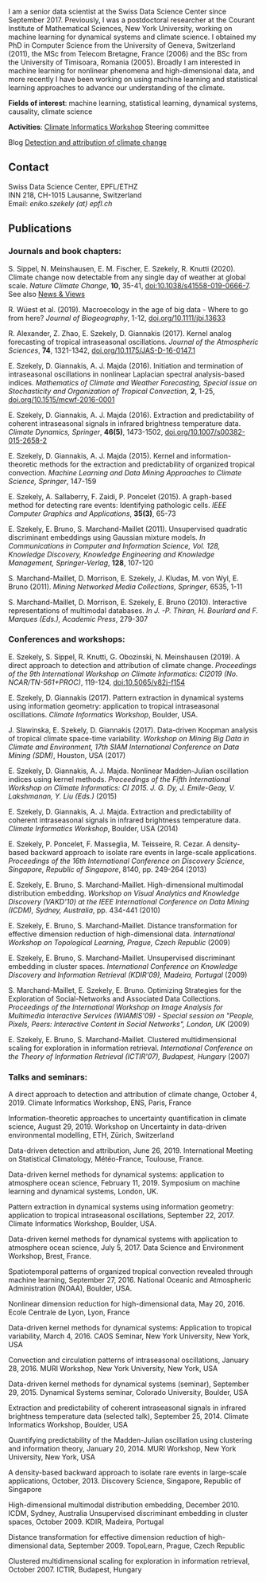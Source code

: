 I am a senior data scientist at the Swiss Data Science Center since September 2017. Previously, I was a postdoctoral researcher at the Courant Institute of Mathematical Sciences, New York University, working on machine learning for dynamical systems and climate science. I obtained my PhD in Computer Science from the University of Geneva, Switzerland (2011), the MSc from Telecom Bretagne, France (2006) and the BSc from the University of Timisoara, Romania (2005). Broadly I am interested in machine learning for nonlinear phenomena and high-dimensional data, and more recently I have been working on using machine learning and statistical learning approaches to advance our understanding of the climate. 

**Fields of interest**: machine learning, statistical learning, dynamical systems, causality, climate science

**Activities**: [Climate Informatics Workshop](https://sites.google.com/view/climateinformatics2019) Steering committee 

Blog [Detection and attribution of climate change](https://datascience.ch/climate-is-what-you-expect-weather-is-what-you-get/)

## Contact

Swiss Data Science Center, EPFL/ETHZ  
INN 218, CH-1015 Lausanne, Switzerland  
Email: _eniko.szekely (at) epfl.ch_

## Publications

### Journals and book chapters:

S. Sippel, N. Meinshausen, E. M. Fischer, E. Szekely, R. Knutti (2020). Climate change now detectable from any single day of weather at global scale. *Nature Climate Change*, **10**, 35-41, [doi:10.1038/s41558-019-0666-7](https://www.nature.com/articles/s41558-019-0666-7). See also [News & Views](https://www.nature.com/articles/s41558-019-0670-y)

R. Wüest et al. (2019). Macroecology in the age of big data - Where to go from here? *Journal of Biogeography*, 1-12, [doi.org/10.1111/jbi.13633](https://onlinelibrary.wiley.com/doi/abs/10.1111/jbi.13633) 
     
R. Alexander, Z. Zhao, E. Szekely, D. Giannakis (2017). Kernel analog forecasting of tropical intraseasonal oscillations. *Journal of the Atmospheric Sciences*, **74**, 1321-1342, [doi.org/10.1175/JAS-D-16-0147.1](https://journals.ametsoc.org/doi/full/10.1175/JAS-D-16-0147.1)
    
E. Szekely, D. Giannakis, A. J. Majda (2016). Initiation and termination of intraseasonal oscillations in nonlinear Laplacian spectral analysis-based indices. *Mathematics of Climate and Weather Forecasting, Special issue on Stochasticity and Organization of Tropical Convection*, **2**, 1-25, [doi.org/10.1515/mcwf-2016-0001](https://www.degruyter.com/view/j/mcwf.2016.2.issue-1/mcwf-2016-0001/mcwf-2016-0001.xml)
    
E. Szekely, D. Giannakis, A. J. Majda (2016). Extraction and predictability of coherent intraseasonal signals in infrared brightness temperature data. *Climate Dynamics, Springer*, **46(5)**, 1473-1502, [doi.org/10.1007/s00382-015-2658-2](https://link.springer.com/article/10.1007/s00382-015-2658-2)

E. Szekely, D. Giannakis, A. J. Majda (2015). Kernel and information-theoretic methods for the extraction and predictability of organized tropical convection. *Machine Learning and Data Mining Approaches to Climate Science, Springer*, 147-159
    
E. Szekely, A. Sallaberry, F. Zaidi, P. Poncelet (2015). A graph-based method for detecting rare events: Identifying pathologic cells. *IEEE Computer Graphics and Applications*, **35(3)**, 65-73
    
E. Szekely, E. Bruno, S. Marchand-Maillet (2011). Unsupervised quadratic discriminant embeddings using Gaussian mixture models. *In Communications in Computer and Information Science, Vol. 128, Knowledge Discovery, Knowledge Engineering and Knowledge Management, Springer-Verlag*, **128**, 107-120
    
S. Marchand-Maillet, D. Morrison, E. Szekely, J. Kludas, M. von Wyl, E. Bruno (2011). *Mining Networked Media Collections, Springer*, 6535, 1-11
    
S. Marchand-Maillet, D. Morrison, E. Szekely, E. Bruno (2010). Interactive representations of multimodal databases. *In J. -P. Thiran, H. Bourlard and F. Marques (Eds.), Academic Press*, 279-307

### Conferences and workshops:

E. Szekely, S. Sippel, R. Knutti, G. Obozinski, N. Meinshausen (2019). A direct approach to detection and attribution of climate change. *Proceedings of the 9th International Workshop on Climate Informatics: CI2019 (No. NCAR/TN-561+PROC)*, 119-124, [doi:10.5065/y82j-f154](http://dx.doi.org/10.5065/y82j-f154)

E. Szekely, D. Giannakis (2017). Pattern extraction in dynamical systems using information geometry: application to tropical intraseasonal oscillations. *Climate Informatics Workshop*, Boulder, USA.
    
J. Slawinska, E. Szekely, D. Giannakis (2017). Data-driven Koopman analysis of tropical climate space-time variability. *Workshop on Mining Big Data in Climate and Environment, 17th SIAM International Conference on Data Mining (SDM)*, Houston, USA (2017)
    
E. Szekely, D. Giannakis, A. J. Majda. Nonlinear Madden-Julian oscillation indices using kernel methods. *Proceedings of the Fifth International Workshop on Climate Informatics: CI 2015. J. G. Dy, J. Emile-Geay, V. Lakshmanan, Y. Liu (Eds.)* (2015)
    
E. Szekely, D. Giannakis, A. J. Majda. Extraction and predictability of coherent intraseasonal signals in infrared brightness temperature data. *Climate Informatics Workshop*, Boulder, USA (2014)
    
E. Szekely, P. Poncelet, F. Masseglia, M. Teisseire, R. Cezar. A density-based backward approach to isolate rare events in large-scale applications. *Proceedings of the 16th International Conference on Discovery Science, Singapore, Republic of Singapore*, 8140, pp. 249-264 (2013)
    
E. Szekely, E. Bruno, S. Marchand-Maillet. High-dimensional multimodal distribution embedding. *Workshop on Visual Analytics and Knowledge Discovery (VAKD'10) at the IEEE International Conference on Data Mining (ICDM), Sydney, Australia*, pp. 434-441 (2010)
    
E. Szekely, E. Bruno, S. Marchand-Maillet. Distance transformation for effective dimension reduction of high-dimensional data. *International Workshop on Topological Learning, Prague, Czech Republic* (2009)
    
E. Szekely, E. Bruno, S. Marchand-Maillet. Unsupervised discriminant embedding in cluster spaces. *International Conference on Knowledge Discovery and Information Retrieval (KDIR'09), Madeira, Portugal* (2009)
    
S. Marchand-Maillet, E. Szekely, E. Bruno. Optimizing Strategies for the Exploration of Social-Networks and Associated Data Collections. *Proceedings of the International Workshop on Image Analysis for Multimedia Interactive Services (WIAMIS'09) - Special session on "People, Pixels, Peers: Interactive Content in Social Networks", London, UK* (2009)
    
E. Szekely, E. Bruno, S. Marchand-Maillet. Clustered multidimensional scaling for exploration in information retrieval. *International Conference on the Theory of Information Retrieval (ICTIR'07), Budapest, Hungary* (2007)

### Talks and seminars:

A direct approach to detection and attribution of climate change, October 4, 2019. Climate Informatics Workshop, ENS, Paris, France

Information-theoretic approaches to uncertainty quantification in climate science, August 29, 2019. Workshop on Uncertainty in data-driven environmental modelling, ETH, Zürich, Switzerland

Data-driven detection and attribution, June 26, 2019. International Meeting on Statistical Climatology, Météo-France, Toulouse, France.

Data-driven kernel methods for dynamical systems: application to atmosphere ocean science, February 11, 2019. Symposium on machine learning and dynamical systems, London, UK.

Pattern extraction in dynamical systems using information geometry: application to tropical intraseasonal oscillations, September 22, 2017. Climate Informatics Workshop, Boulder, USA.
    
Data-driven kernel methods for dynamical systems with application to atmosphere ocean science, July 5, 2017. Data Science and Environment Workshop, Brest, France.
    
Spatiotemporal patterns of organized tropical convection revealed through machine learning, September 27, 2016. National Oceanic and Atmospheric Administration (NOAA), Boulder, USA.
    
Nonlinear dimension reduction for high-dimensional data, May 20, 2016. Ecole Centrale de Lyon, Lyon, France
    
Data-driven kernel methods for dynamical systems: Application to tropical variability, March 4, 2016. CAOS Seminar, New York University, New York, USA
    
Convection and circulation patterns of intraseasonal oscillations, January 28, 2016. MURI Workshop, New York University, New York, USA
    
Data-driven kernel methods for dynamical systems (seminar), September 29, 2015. Dynamical Systems seminar, Colorado University, Boulder, USA
    
Extraction and predictability of coherent intraseasonal signals in infrared brightness temperature data (selected talk), September 25, 2014. Climate Informatics Workshop, Boulder, USA
    
Quantifying predictability of the Madden-Julian oscillation using clustering and information theory, January 20, 2014. MURI Workshop, New York University, New York, USA
    
A density-based backward approach to isolate rare events in large-scale applications, October, 2013. Discovery Science, Singapore, Republic of Singapore
    
High-dimensional multimodal distribution embedding, December 2010. ICDM, Sydney, Australia
    Unsupervised discriminant embedding in cluster spaces, October 2009. KDIR, Madeira, Portugal
    
Distance transformation for effective dimension reduction of high-dimensional data, September 2009. TopoLearn, Prague, Czech Republic
    
Clustered multidimensional scaling for exploration in information retrieval, October 2007. ICTIR, Budapest, Hungary
